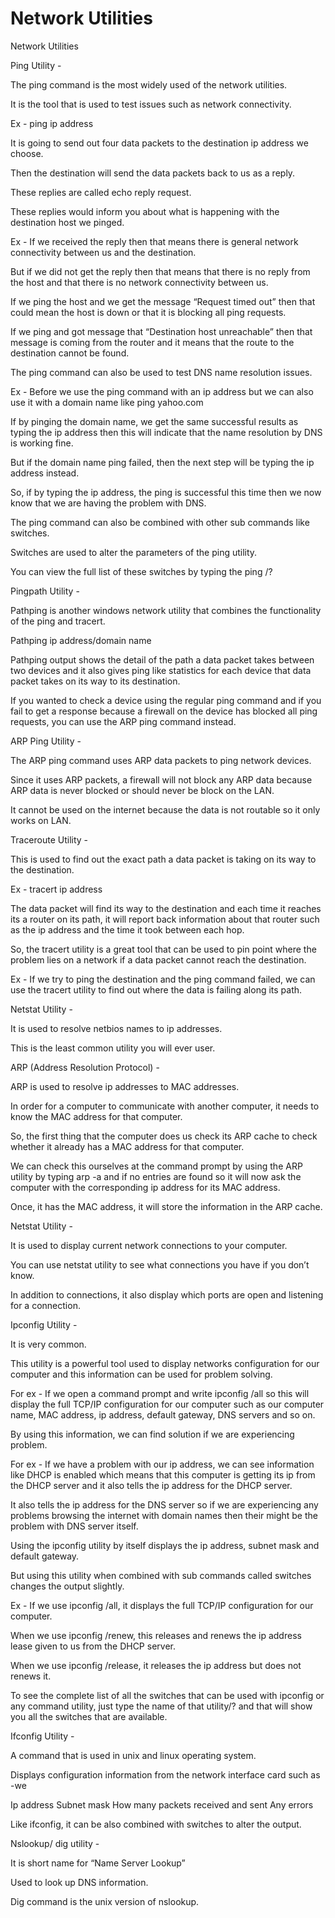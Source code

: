 # Network Utilities

Network Utilities

Ping Utility -

The ping command is the most widely used of the network utilities.

It is the tool that is used to test issues such as network connectivity.

Ex - ping  ip address

It is going to send out four data packets to the destination ip address we choose.

Then the destination will send the data packets back to us as a reply.

These replies are called echo reply request.

These replies would inform you about what is happening with the destination host we pinged.

Ex - If we received the reply then that means there is general network connectivity between us and the destination.

But if we did not get the reply then that means that there is no reply from the host and that there is no network connectivity between us.

If we ping the host and we get the message “Request timed out” then that could mean the host is down or that it is blocking all ping requests.

If we ping and got message that “Destination host unreachable” then that message is coming from the router and it means that the route to the destination cannot be found.

The ping command can also be used to test DNS name resolution issues.

Ex - Before we use the ping command with an ip address but we can also use it with a domain name like ping yahoo.com

If by pinging the domain name, we get the same successful results as typing the ip address then this will indicate that the name resolution by DNS is working fine.

But if the domain name ping failed, then the next step will be typing the ip address instead.

So, if by typing the ip address, the ping is successful this time then we now know that we are having the problem with DNS.

The ping command can also be combined with other sub commands like switches.

Switches are used to alter the parameters of the ping utility.

You can view the full list of these switches by typing the ping /?

Pingpath Utility -

Pathping is another windows network utility that combines the functionality of the ping and tracert.

Pathping  ip address/domain name

Pathping output shows the detail of the path a data packet takes between two devices and it also gives ping like statistics for each device that data packet takes on its way to its destination.

If you wanted to check a device using the regular ping command and if you fail to get a response because a firewall on the device has blocked all ping requests, you can use the ARP ping command instead.

ARP Ping Utility -

The ARP ping command uses ARP data packets to ping network devices.

Since it uses ARP packets, a firewall will not block any ARP data because ARP data is never blocked or should never be block on the LAN.

It cannot be used on the internet because the data is not routable so it only works on LAN.

Traceroute Utility -

This is used to find out the exact path a data packet is taking on its way to the destination.

Ex - tracert  ip address

The data packet will find its way to the destination and each time it reaches its a router on its path, it will report back information about that router such as the ip address and the time it took between each hop.

So, the tracert utility is a great tool that can be used to pin point where the problem lies on a network if a data packet cannot reach the destination.

Ex - If we try to ping the destination and the ping command failed, we can use the tracert utility to find out where the data is failing along its path.

Netstat Utility -

It is used to resolve netbios names to ip addresses.

This is the least common utility you will ever user.

ARP \(Address Resolution Protocol\) -

ARP is used to resolve ip addresses to MAC addresses.

In order for a computer to communicate with another computer, it needs to know the MAC address for that computer.

So, the first thing that the computer does us check its ARP cache to check whether it already has a MAC address for that computer.

We can check this ourselves at the command prompt by using the ARP utility by typing arp -a and if no entries are found so it will now ask the computer with the corresponding ip address for its MAC address.

Once, it has the MAC address, it will store the information in the ARP cache.

Netstat Utility -

It is used to display current network connections to your computer.

You can use netstat utility to see what connections you have if you don’t know.

In addition to connections, it also display which ports are open and listening for a connection.

Ipconfig Utility -

It is very common.

This utility is a powerful tool used to display networks configuration for our computer and this information can be used for problem solving.

For ex - If we open a command prompt and write ipconfig /all so this will display the full TCP/IP configuration for our computer such as our computer name, MAC address, ip address, default gateway, DNS servers and so on.

By using this information, we can find solution if we are experiencing problem.

For ex - If we have a problem with our ip address, we can see information like DHCP is enabled which means that this computer is getting its ip from the DHCP server and it also tells the ip address for the DHCP server.

It also tells the ip address for the DNS server so if we are experiencing any problems browsing the internet with domain names then their might be the problem with DNS server itself.

Using the ipconfig utility by itself displays the ip address, subnet mask and default gateway.

But using this utility when combined with sub commands called switches changes the output slightly.

Ex - If we use ipconfig /all, it displays the full TCP/IP configuration for our computer.

When we use ipconfig /renew, this releases and renews the ip address lease given to us from the DHCP server.

When we use ipconfig /release, it releases the ip address but does not renews it.

To see the complete list of all the switches that can be used with ipconfig or any command utility, just type the name of that utility/? and that will show you all the switches that are available.

Ifconfig Utility -

A command that is used in unix and linux operating system.

Displays configuration information from the network interface card such as -we

Ip address Subnet mask How many packets received and sent Any errors

Like ifconfig, it can be also combined with switches to alter the output.

Nslookup/ dig utility -

It is short name for “Name Server Lookup”

Used to look up DNS information.

Dig command is the unix version of nslookup.

